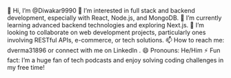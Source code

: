 👋 Hi, I’m @Diwakar9990
👀 I’m interested in full stack and backend development, especially with React, Node.js, and MongoDB.
🌱 I’m currently learning advanced backend technologies and exploring Next.js.
💞️ I’m looking to collaborate on web development projects, particularly ones involving RESTful APIs, e-commerce, or tech solutions.
📫 How to reach me: dverma31896 or connect with me on LinkedIn .
😄 Pronouns: He/Him
⚡ Fun fact: I’m a huge fan of tech podcasts and enjoy solving coding challenges in my free time!

<!---
Diwakar9990/Diwakar9990 is a ✨ special ✨ repository because its `README.md` (this file) appears on your GitHub profile.
You can click the Preview link to take a look at your changes.
--->
